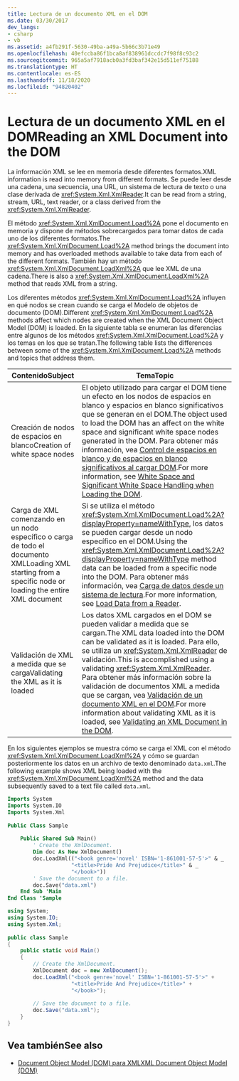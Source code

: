 ```yaml
---
title: Lectura de un documento XML en el DOM
ms.date: 03/30/2017
dev_langs:
- csharp
- vb
ms.assetid: a4fb291f-5630-49ba-a49a-5b66c3b71e49
ms.openlocfilehash: 40efccba86f1bca8af838961dccdc7f98f8c93c2
ms.sourcegitcommit: 965a5af7918acb0a3fd3baf342e15d511ef75188
ms.translationtype: HT
ms.contentlocale: es-ES
ms.lasthandoff: 11/18/2020
ms.locfileid: "94820402"
---
```

# <a name="reading-an-xml-document-into-the-dom"></a><span data-ttu-id="a0685-102">Lectura de un documento XML en el DOM</span><span class="sxs-lookup"><span data-stu-id="a0685-102">Reading an XML Document into the DOM</span></span>
<span data-ttu-id="a0685-103">La información XML se lee en memoria desde diferentes formatos.</span><span class="sxs-lookup"><span data-stu-id="a0685-103">XML information is read into memory from different formats.</span></span> <span data-ttu-id="a0685-104">Se puede leer desde una cadena, una secuencia, una URL, un sistema de lectura de texto o una clase derivada de <xref:System.Xml.XmlReader>.</span><span class="sxs-lookup"><span data-stu-id="a0685-104">It can be read from a string, stream, URL, text reader, or a class derived from the <xref:System.Xml.XmlReader>.</span></span>  
  
 <span data-ttu-id="a0685-105">El método <xref:System.Xml.XmlDocument.Load%2A> pone el documento en memoria y dispone de métodos sobrecargados para tomar datos de cada uno de los diferentes formatos.</span><span class="sxs-lookup"><span data-stu-id="a0685-105">The <xref:System.Xml.XmlDocument.Load%2A> method brings the document into memory and has overloaded methods available to take data from each of the different formats.</span></span> <span data-ttu-id="a0685-106">También hay un método <xref:System.Xml.XmlDocument.LoadXml%2A> que lee XML de una cadena.</span><span class="sxs-lookup"><span data-stu-id="a0685-106">There is also a <xref:System.Xml.XmlDocument.LoadXml%2A> method that reads XML from a string.</span></span>  
  
 <span data-ttu-id="a0685-107">Los diferentes métodos <xref:System.Xml.XmlDocument.Load%2A> influyen en qué nodos se crean cuando se carga el Modelo de objetos de documento (DOM).</span><span class="sxs-lookup"><span data-stu-id="a0685-107">Different <xref:System.Xml.XmlDocument.Load%2A> methods affect which nodes are created when the XML Document Object Model (DOM) is loaded.</span></span> <span data-ttu-id="a0685-108">En la siguiente tabla se enumeran las diferencias entre algunos de los métodos <xref:System.Xml.XmlDocument.Load%2A> y los temas en los que se tratan.</span><span class="sxs-lookup"><span data-stu-id="a0685-108">The following table lists the differences between some of the <xref:System.Xml.XmlDocument.Load%2A> methods and topics that address them.</span></span>  
  
|<span data-ttu-id="a0685-109">Contenido</span><span class="sxs-lookup"><span data-stu-id="a0685-109">Subject</span></span>|<span data-ttu-id="a0685-110">Tema</span><span class="sxs-lookup"><span data-stu-id="a0685-110">Topic</span></span>|  
|-------------|-----------|  
|<span data-ttu-id="a0685-111">Creación de nodos de espacios en blanco</span><span class="sxs-lookup"><span data-stu-id="a0685-111">Creation of white space nodes</span></span>|<span data-ttu-id="a0685-112">El objeto utilizado para cargar el DOM tiene un efecto en los nodos de espacios en blanco y espacios en blanco significativos que se generan en el DOM.</span><span class="sxs-lookup"><span data-stu-id="a0685-112">The object used to load the DOM has an affect on the white space and significant white space nodes generated in the DOM.</span></span> <span data-ttu-id="a0685-113">Para obtener más información, vea [Control de espacios en blanco y de espacios en blanco significativos al cargar DOM](white-space-and-significant-white-space-handling-when-loading-the-dom.md).</span><span class="sxs-lookup"><span data-stu-id="a0685-113">For more information, see [White Space and Significant White Space Handling when Loading the DOM](white-space-and-significant-white-space-handling-when-loading-the-dom.md).</span></span>|  
|<span data-ttu-id="a0685-114">Carga de XML comenzando en un nodo específico o carga de todo el documento XML</span><span class="sxs-lookup"><span data-stu-id="a0685-114">Loading XML starting from a specific node or loading the entire XML document</span></span>|<span data-ttu-id="a0685-115">Si se utiliza el método <xref:System.Xml.XmlDocument.Load%2A?displayProperty=nameWithType>, los datos se pueden cargar desde un nodo específico en el DOM.</span><span class="sxs-lookup"><span data-stu-id="a0685-115">Using the <xref:System.Xml.XmlDocument.Load%2A?displayProperty=nameWithType> method data can be loaded from a specific node into the DOM.</span></span> <span data-ttu-id="a0685-116">Para obtener más información, vea [Carga de datos desde un sistema de lectura](load-data-from-a-reader.md).</span><span class="sxs-lookup"><span data-stu-id="a0685-116">For more information, see [Load Data from a Reader](load-data-from-a-reader.md).</span></span>|  
|<span data-ttu-id="a0685-117">Validación de XML a medida que se carga</span><span class="sxs-lookup"><span data-stu-id="a0685-117">Validating the XML as it is loaded</span></span>|<span data-ttu-id="a0685-118">Los datos XML cargados en el DOM se pueden validar a medida que se cargan.</span><span class="sxs-lookup"><span data-stu-id="a0685-118">The XML data loaded into the DOM can be validated as it is loaded.</span></span> <span data-ttu-id="a0685-119">Para ello, se utiliza un <xref:System.Xml.XmlReader> de validación.</span><span class="sxs-lookup"><span data-stu-id="a0685-119">This is accomplished using a validating <xref:System.Xml.XmlReader>.</span></span> <span data-ttu-id="a0685-120">Para obtener más información sobre la validación de documentos XML a medida que se cargan, vea [Validación de un documento XML en el DOM](validating-an-xml-document-in-the-dom.md).</span><span class="sxs-lookup"><span data-stu-id="a0685-120">For more information about validating XML as it is loaded, see [Validating an XML Document in the DOM](validating-an-xml-document-in-the-dom.md).</span></span>|  
  
 <span data-ttu-id="a0685-121">En los siguientes ejemplos se muestra cómo se carga el XML con el método <xref:System.Xml.XmlDocument.LoadXml%2A> y cómo se guardan posteriormente los datos en un archivo de texto denominado `data.xml`.</span><span class="sxs-lookup"><span data-stu-id="a0685-121">The following example shows XML being loaded with the <xref:System.Xml.XmlDocument.LoadXml%2A> method and the data subsequently saved to a text file called `data.xml`.</span></span>  
  
```vb  
Imports System  
Imports System.IO  
Imports System.Xml  
  
Public Class Sample  
  
    Public Shared Sub Main()  
        ' Create the XmlDocument.  
        Dim doc As New XmlDocument()  
        doc.LoadXml(("<book genre='novel' ISBN='1-861001-57-5'>" & _  
                    "<title>Pride And Prejudice</title>" & _  
                    "</book>"))  
        ' Save the document to a file.  
        doc.Save("data.xml")  
    End Sub 'Main  
End Class 'Sample  
```  
  
```csharp  
using System;  
using System.IO;  
using System.Xml;  
  
public class Sample  
{  
    public static void Main()  
    {  
        // Create the XmlDocument.  
        XmlDocument doc = new XmlDocument();  
        doc.LoadXml("<book genre='novel' ISBN='1-861001-57-5'>" +  
                    "<title>Pride And Prejudice</title>" +  
                    "</book>");  
  
        // Save the document to a file.  
        doc.Save("data.xml");  
    }  
}  
```  
  
## <a name="see-also"></a><span data-ttu-id="a0685-122">Vea también</span><span class="sxs-lookup"><span data-stu-id="a0685-122">See also</span></span>

- [<span data-ttu-id="a0685-123">Document Object Model (DOM) para XML</span><span class="sxs-lookup"><span data-stu-id="a0685-123">XML Document Object Model (DOM)</span></span>](xml-document-object-model-dom.md)
